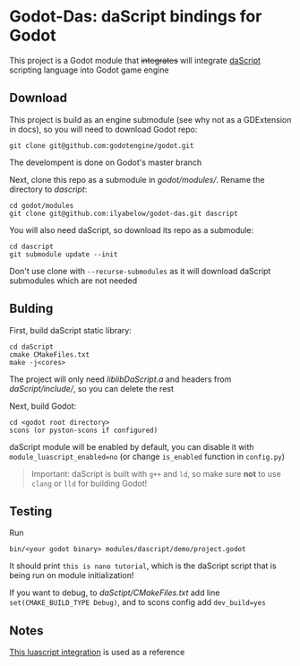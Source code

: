 # Godot-Das: daScript bindings for Godot

This project is a Godot module that ~~integrates~~ will integrate [daScript](https://dascript.org/) scripting language into Godot game engine

## Download

This project is build as an engine submodule (see why not as a GDExtension in docs), so you will need to download Godot repo:

```
git clone git@github.com:godotengine/godot.git
```

The develompent is done on Godot's master branch

Next, clone this repo as a submodule in *godot/modules/*. Rename the directory to *dascript*:

```
cd godot/modules
git clone git@github.com:ilyabelow/godot-das.git dascript
```

You will also need daScript, so download its repo as a submodule:

```
cd dascript
git submodule update --init
```

Don't use clone with `--recurse-submodules` as it will download daScript submodules which are not needed

## Bulding

First, build daScript static library:

```
cd daScript
cmake CMakeFiles.txt
make -j<cores>
```

The project will only need *liblibDaScript.a* and headers from *daScript/include/*, so you can delete the rest

Next, build Godot:

```
cd <godot root directory>
scons (or pyston-scons if configured)
```

daScript module will be enabled by default, you can disable it with `module_luascript_enabled=no` (or change `is_enabled` function in `config.py`)

> Important: daScript is built with `g++` and `ld`, so make sure **not** to use `clang` or `lld` for building Godot! 

## Testing

Run

```
bin/<your godot binary> modules/dascript/demo/project.godot
```

It should print `this is nano tutorial`, which is the daScript script that is being run on module initialization!

If you want to debug, to *daSctipt/CMakeFiles.txt* add line `set(CMAKE_BUILD_TYPE Debug)`, and to scons config add `dev_build=yes`


## Notes

[This luascript integration](https://github.com/perbone/luascript) is used as a reference